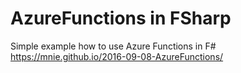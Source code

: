 # AzureFunctions in FSharp
Simple example how to use Azure Functions in F# https://mnie.github.io/2016-09-08-AzureFunctions/
